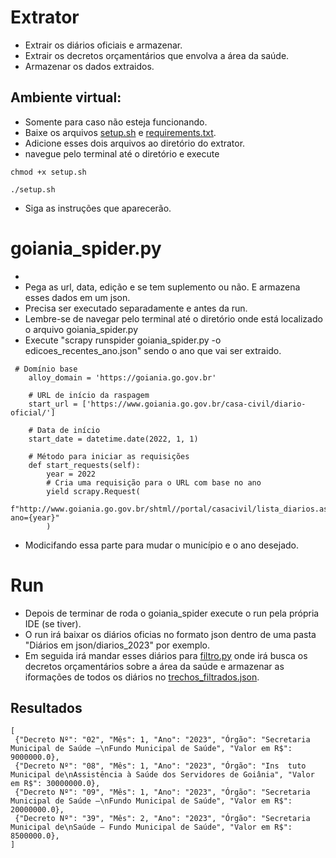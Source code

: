 # Extrator

- Extrair os diários oficiais e armazenar.
- Extrair os decretos orçamentários que envolva a área da saúde.
- Armazenar os dados extraidos.

## Ambiente virtual:

- Somente para caso não esteja funcionando.
- Baixe os arquivos [setup.sh](https://github.com/unb-mds/2023-2-Squad09-Gotinha/blob/main/Protótipos/Extrator_V2/setup.sh) e [requirements.txt](https://github.com/unb-mds/2023-2-Squad09-Gotinha/blob/main/Protótipos/Extrator_V2/requirements.txt).
- Adicione esses dois arquivos ao diretório do extrator.
- navegue pelo terminal até o diretório e execute

```
chmod +x setup.sh 
```
```
./setup.sh
```

- Siga as instruções que aparecerão.

# goiania_spider.py

- 
- Pega as url, data, edição e se tem suplemento ou não. E armazena esses dados em um json.
- Precisa ser executado separadamente e antes da run.
- Lembre-se de navegar pelo terminal até o diretório onde está localizado o arquivo goiania_spider.py
- Execute "scrapy runspider goiania_spider.py -o edicoes_recentes_ano.json" sendo o ano que vai ser extraido.

```
 # Domínio base
    alloy_domain = 'https://goiania.go.gov.br'

    # URL de início da raspagem
    start_url = ['https://www.goiania.go.gov.br/casa-civil/diario-oficial/']

    # Data de início
    start_date = datetime.date(2022, 1, 1)

    # Método para iniciar as requisições
    def start_requests(self):
        year = 2022
        # Cria uma requisição para o URL com base no ano
        yield scrapy.Request(
            f"http://www.goiania.go.gov.br/shtml//portal/casacivil/lista_diarios.asp?ano={year}"
        )
```

- Modicifando essa parte para mudar o município e o ano desejado.

# Run

- Depois de terminar de roda o goiania_spider execute o run pela própria IDE (se tiver).
- O run irá baixar os diários oficias no formato json dentro de uma pasta "Diários em json/diarios_2023" por exemplo.
- Em seguida irá mandar esses diários para [filtro.py](https://github.com/unb-mds/2023-2-Squad09-Gotinha/blob/main/Protótipos/Extrator_V2/filtro.py) onde irá busca os decretos orçamentários sobre a área da saúde e armazenar as iformações de todos os diários no [trechos_filtrados.json](https://github.com/unb-mds/2023-2-Squad09-Gotinha/blob/main/Protótipos/Extrator_V2/trechos_filtrados.json).


## Resultados

```
[
 {"Decreto Nº": "02", "Mês": 1, "Ano": "2023", "Órgão": "Secretaria Municipal de Saúde –\nFundo Municipal de Saúde", "Valor em R$": 9000000.0},
 {"Decreto Nº": "08", "Mês": 1, "Ano": "2023", "Órgão": "Ins  tuto Municipal de\nAssistência à Saúde dos Servidores de Goiânia", "Valor em R$": 30000000.0},
 {"Decreto Nº": "09", "Mês": 1, "Ano": "2023", "Órgão": "Secretaria Municipal de Saúde –\nFundo Municipal de Saúde", "Valor em R$": 20000000.0},
 {"Decreto Nº": "39", "Mês": 2, "Ano": "2023", "Órgão": "Secretaria Municipal de\nSaúde – Fundo Municipal de Saúde", "Valor em R$": 8500000.0},
]
```
